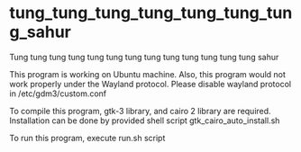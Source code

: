 # tung_tung_tung_tung_tung_tung_tung_sahur
Tung tung tung tung tung tung tung tung tung tung tung tung tung sahur

This program is working on Ubuntu machine. Also, this program would not work properly under the Wayland protocol.
Please disable wayland protocol in /etc/gdm3/custom.conf

To compile this program, gtk-3 library, and cairo 2 library are required. Installation can be done by provided shell script gtk_cairo_auto_install.sh

To run this program, execute run.sh script
